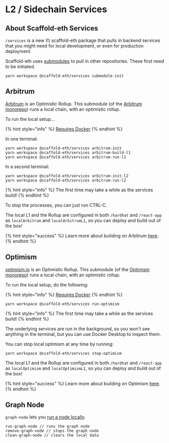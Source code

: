 # L2 / Sidechain Services

## About Scaffold-eth Services

`/services` is a new \(!\) scaffold-eth package that pulls in backend services that you might need for local development, or even for production deployment.

Scaffold-eth uses [submodules](https://git-scm.com/book/en/v2/Git-Tools-Submodules) to pull in other repositories. These first need to be initiated.

```text
yarn workspace @scaffold-eth/services submodule-init
```

## Arbitrum

[Arbitrum](https://developer.offchainlabs.com/docs/developer_quickstart) is an Optimistic Rollup. This submodule \(of the [Arbitrum monorepo](https://github.com/OffchainLabs/arbitrum)\) runs a local chain, with an optimistic rollup.

To run the local setup...

{% hint style="info" %}
[Requires Docker](https://www.docker.com/products/docker-desktop)
{% endhint %}

In one terminal:

```text
yarn workspace @scaffold-eth/services arbitrum-init
yarn workspace @scaffold-eth/services arbitrum-build-l1
yarn workspace @scaffold-eth/services arbitrum-run-l1
```

In a second terminal:

```text
yarn workspace @scaffold-eth/services arbitrum-init-l2
yarn workspace @scaffold-eth/services arbitrum-run-l2
```

{% hint style="info" %}
 The first time may take a while as the services build!
{% endhint %}

To stop the processes, you can just run CTRL-C.

The local L1 and the Rollup are configured in both `/hardhat` and `/react-app` as `localArbitrum` and `localArbitrumL1`, so you can deploy and build out of the box!

{% hint style="success" %}
Learn more about building on Arbitrum [here](https://developer.offchainlabs.com/docs/developer_quickstart).
{% endhint %}

## Optimism

[optimism.io](https://optimism.io/) is an Optimistic Rollup. This submodule \(of the [Optimism monorepo](https://github.com/ethereum-optimism/optimism)\) runs a local chain, with an optimistic rollup.

To run the local setup, do the following:

{% hint style="info" %}
[Requires Docker](https://www.docker.com/products/docker-desktop)
{% endhint %}

```text
yarn workspace @scaffold-eth/services run-optimism
```

{% hint style="info" %}
The first time may take a while as the services build!
{% endhint %}

The underlying services are run in the background, so you won't see anything in the terminal, but you can use Docker Desktop to inspect them.

You can stop local optimism at any time by running:

```text
yarn workspace @scaffold-eth/services stop-optimism
```

The local L1 and the Rollup are configured in both `/hardhat` and `/react-app` as `localOptimism` and `localOptimismL1`, so you can deploy and build out of the box!

{% hint style="success" %}
Learn more about building on Optimism [here](https://community.optimism.io/docs/).
{% endhint %}

## Graph Node

`graph-node` lets you [run a node locally](https://thegraph.com/docs/quick-start#local-development).

```text
run-graph-node // runs the graph node
remove-graph-node // stops the graph node
clean-graph-node // clears the local data
```

